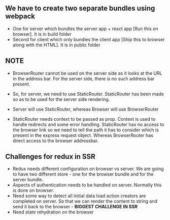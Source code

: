 ## We have to create two separate bundles using webpack
- One for server which bundles the server app + react app [Run this on browser]. It is in build folder
- Second for client which only bundles the client app [Ship this to browser along with the HTML]. It is in public folder


## NOTE
 - BrowserRouter cannot be used on the server side as it looks at the URL in the address bar. For the server side, there is no such
 address bar present.

 - So, for server, we need to use StaticRouter. StaticRouter has been made so as to be used for the server side rendering.

 - Server will use StaticRouter, whereas Browser will use BrowserRouter

 - StaticRouter needs context to be passed as prop. Context is used to handle redirects and some error handling. StaticRouter has no access to the browser link so we need to tell the path it has to consider which is present in the express request object. Whereas BrowserRouter has direct access to the browser addressbar.


## Challenges for redux in SSR
 - Redux needs different configuration on browser vs server. We are going to have two different store - one for the browser bundle and for the server bundle.
 - Aspects of authentication needs to be handled on server. Normally this is done on browser.
 - Need some way to detect all initial data load action creators are completed on server. So that we can render the content to string and send it back to the browser - **BIGGEST CHALLENGE IN SSR**
 - Need state rehydration on the browser









